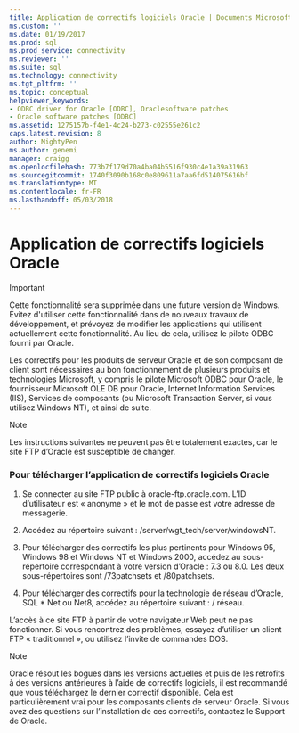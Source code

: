 ```yaml
---
title: Application de correctifs logiciels Oracle | Documents Microsoft
ms.custom: ''
ms.date: 01/19/2017
ms.prod: sql
ms.prod_service: connectivity
ms.reviewer: ''
ms.suite: sql
ms.technology: connectivity
ms.tgt_pltfrm: ''
ms.topic: conceptual
helpviewer_keywords:
- ODBC driver for Oracle [ODBC], Oraclesoftware patches
- Oracle software patches [ODBC]
ms.assetid: 1275157b-f4e1-4c24-b273-c02555e261c2
caps.latest.revision: 8
author: MightyPen
ms.author: genemi
manager: craigg
ms.openlocfilehash: 773b7f179d70a4ba04b5516f930c4e1a39a31963
ms.sourcegitcommit: 1740f3090b168c0e809611a7aa6fd514075616bf
ms.translationtype: MT
ms.contentlocale: fr-FR
ms.lasthandoff: 05/03/2018
---
```

# <a name="oracle-software-patches"></a>Application de correctifs logiciels Oracle
> [!IMPORTANT]  
>  Cette fonctionnalité sera supprimée dans une future version de Windows. Évitez d'utiliser cette fonctionnalité dans de nouveaux travaux de développement, et prévoyez de modifier les applications qui utilisent actuellement cette fonctionnalité. Au lieu de cela, utilisez le pilote ODBC fourni par Oracle.  
  
 Les correctifs pour les produits de serveur Oracle et de son composant de client sont nécessaires au bon fonctionnement de plusieurs produits et technologies Microsoft, y compris le pilote Microsoft ODBC pour Oracle, le fournisseur Microsoft OLE DB pour Oracle, Internet Information Services (IIS), Services de composants (ou Microsoft Transaction Server, si vous utilisez Windows NT), et ainsi de suite.  
  
> [!NOTE]  
>  Les instructions suivantes ne peuvent pas être totalement exactes, car le site FTP d’Oracle est susceptible de changer.  
  
### <a name="to-download-the-oracle-software-patches"></a>Pour télécharger l’application de correctifs logiciels Oracle  
  
1.  Se connecter au site FTP public à oracle-ftp.oracle.com. L’ID d’utilisateur est « anonyme » et le mot de passe est votre adresse de messagerie.  
  
2.  Accédez au répertoire suivant : /server/wgt_tech/server/windowsNT.  
  
3.  Pour télécharger des correctifs les plus pertinents pour Windows 95, Windows 98 et Windows NT et Windows 2000, accédez au sous-répertoire correspondant à votre version d’Oracle : 7.3 ou 8.0. Les deux sous-répertoires sont /73patchsets et /80patchsets.  
  
4.  Pour télécharger des correctifs pour la technologie de réseau d’Oracle, SQL * Net ou Net8, accédez au répertoire suivant : / réseau.  
  
 L’accès à ce site FTP à partir de votre navigateur Web peut ne pas fonctionner. Si vous rencontrez des problèmes, essayez d’utiliser un client FTP « traditionnel », ou utilisez l’invite de commandes DOS.  
  
> [!NOTE]  
>  Oracle résout les bogues dans les versions actuelles et puis de les retrofits à des versions antérieures à l’aide de correctifs logiciels, il est recommandé que vous téléchargez le dernier correctif disponible. Cela est particulièrement vrai pour les composants clients de serveur Oracle. Si vous avez des questions sur l’installation de ces correctifs, contactez le Support de Oracle.
